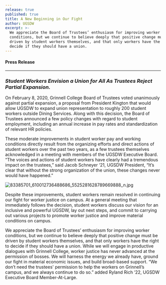 ```yaml
---
release: true
published: true
title: A New Beginning in Our Fight
author: UGSDW
excerpt: >-
  We appreciate the Board of Trustees’ enthusiasm for improving worker
  conditions, but we continue to believe deeply that positive change must be
  driven by student workers themselves, and that only workers have the right to
  decide if they should have a union.
---
```

#### Press Release

***

### *Student Workers Envision a Union for All As Trustees Reject Partial Expansion.*

On February 8, 2020, Grinnell College Board of Trustees voted unanimously against partial expansion, a proposal from President Kington that would allow UGSDW to expand union representation to roughly 200 student workers outside Dining Services. Along with this decision, the Board of Trustees announced a few policy changes with regard to student employment, including an annual increase in pay rates and standardization of relevant HR policies. 

These moderate improvements in student worker pay and working conditions directly result from the organizing efforts and direct actions of student workers over the past two years, as a few trustees themselves acknowledged in a meeting with members of the UGSDW Executive Board. “The voices and actions of student workers have clearly had a tremendous impact on the trustees,”  said Jacob Schneyer ‘21, UGSDW President, “It’s clear that without the strong organization of the union, these changes never would have happened.”

![83385701_610012736488686_5525281628789669888_n.jpg]({{site.baseurl}}/assets/news/83385701_610012736488686_5525281628789669888_n.jpg)

Despite these improvements, student workers remain resolved in continuing our fight for worker justice on campus. At a general meeting that immediately follows the decision, student workers discuss our vision for an inclusive and powerful UGSDW, lay out next steps, and commit to carrying out various projects to promote worker justice and improve material conditions on campus. 

We appreciate the Board of Trustees’ enthusiasm for improving worker conditions, but we continue to believe deeply that positive change must be driven by student workers themselves, and that only workers have the right to decide if they should have a union. While we will engage in productive dialogues with Grinnell College, worker justice has never advanced at the permission of bosses. We will harness the energy we already have, ground our fight in material economic issues, and build broad-based support. “We don’t need the trustees' permission to help the workers on Grinnell’s campus, and we always continue to do so.” added Ryland Rich ‘22, UGSDW Executive Board Member-At-Large.
